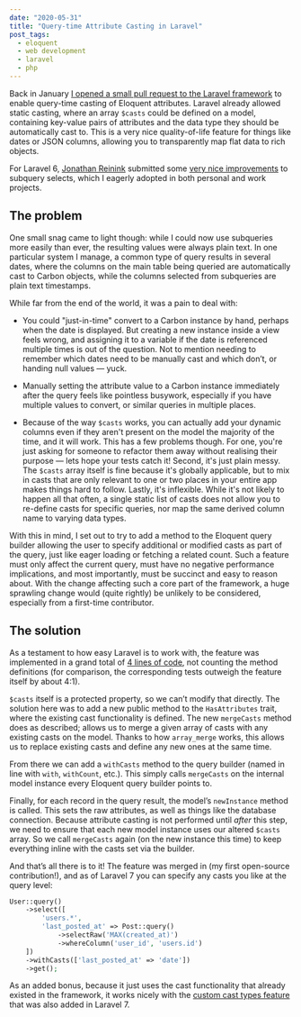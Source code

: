 ```yaml
---
date: "2020-05-31"
title: "Query-time Attribute Casting in Laravel"
post_tags:
  - eloquent
  - web development
  - laravel
  - php
---
```


Back in January [I opened a small pull request to the Laravel framework](https://github.com/laravel/framework/pull/31102) to enable query-time casting of Eloquent attributes. Laravel already allowed static casting, where an array `$casts` could be defined on a model, containing key-value pairs of attributes and the data type they should be automatically cast to. This is a very nice quality-of-life feature for things like dates or JSON columns, allowing you to transparently map flat data to rich objects.

For Laravel 6, [Jonathan Reinink](https://twitter.com/reinink) submitted some [very nice improvements](https://github.com/laravel/framework/pull/29567) to subquery selects, which I eagerly adopted in both personal and work projects.

## The problem

One small snag came to light though: while I could now use subqueries more easily than ever, the resulting values were always plain text. In one particular system I manage, a common type of query results in several dates, where the columns on the main table being queried are automatically cast to Carbon objects, while the columns selected from subqueries are plain text timestamps.

While far from the end of the world, it was a pain to deal with:

- You could "just-in-time" convert to a Carbon instance by hand, perhaps when the date is displayed. But creating a new instance inside a view feels wrong, and assigning it to a variable if the date is referenced multiple times is out of the question. Not to mention needing to remember which dates need to be manually cast and which don’t, or handing null values — yuck.

- Manually setting the attribute value to a Carbon instance immediately after the query feels like pointless busywork, especially if you have multiple values to convert, or similar queries in multiple places.

- Because of the way `$casts` works, you can actually add your dynamic columns even if they aren't present on the model the majority of the time, and it will work. This has a few problems though. For one, you're just asking for someone to refactor them away without realising their purpose — lets hope your tests catch it! Second, it's just plain messy. The `$casts` array itself is fine because it's globally applicable, but to mix in casts that are only relevant to one or two places in your entire app makes things hard to follow. Lastly, it's inflexible. While it's not likely to happen all that often, a single static list of casts does not allow you to re-define casts for specific queries, nor map the same derived column name to varying data types.

With this in mind, I set out to try to add a method to the Eloquent query builder allowing the user to specify additional or modified casts as part of the query, just like eager loading or fetching a related count. Such a feature must only affect the current query, must have no negative performance implications, and most importantly, must be succinct and easy to reason about. With the change affecting such a core part of the framework, a huge sprawling change would (quite rightly) be unlikely to be considered, especially from a first-time contributor.

## The solution

As a testament to how easy Laravel is to work with, the feature was implemented in a grand total of [4 lines of code](https://github.com/laravel/framework/pull/31102/files), not counting the method definitions (for comparison, the corresponding tests outweigh the feature itself by about 4:1).

`$casts` itself is a protected property, so we can’t modify that directly. The solution here was to add a new public method to the `HasAttributes` trait, where the existing cast functionality is defined. The new `mergeCasts` method does as described; allows us to merge a given array of casts with any existing casts on the model. Thanks to how `array_merge` works, this allows us to replace existing casts and define any new ones at the same time.

From there we can add a `withCasts` method to the query builder (named in line with `with`, `withCount`, etc.). This simply calls `mergeCasts` on the internal model instance every Eloquent query builder points to.

Finally, for each record in the query result, the model’s `newInstance` method is called. This sets the raw attributes, as well as things like the database connection. Because attribute casting is not performed until _after_ this step, we need to ensure that each new model instance uses our altered `$casts` array. So we call `mergeCasts` again (on the new instance this time) to keep everything inline with the casts set via the builder.

And that’s all there is to it! The feature was merged in (my first open-source contribution!), and as of Laravel 7 you can specify any casts you like at the query level:

```php
User::query()
    ->select([
        'users.*',
        'last_posted_at' => Post::query()
            ->selectRaw('MAX(created_at)')
            ->whereColumn('user_id', 'users.id')
    ])
    ->withCasts(['last_posted_at' => 'date'])
    ->get();
```

As an added bonus, because it just uses the cast functionality that already existed in the framework, it works nicely with the [custom cast types feature](https://github.com/laravel/framework/pull/31035) that was also added in Laravel 7.
